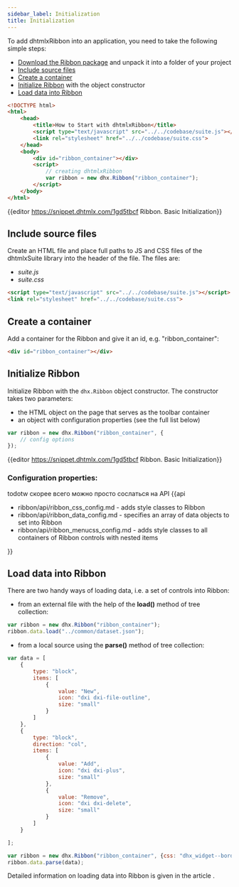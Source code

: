 ```yaml
---
sidebar_label: Initialization
title: Initialization
---          
```


To add dhtmlxRibbon into an application, you need to take the following simple steps:

- [Download the Ribbon package](https://dhtmlx.com/docs/products/dhtmlxSuite/download.shtml) and unpack it into a folder of your project
- [Include source files](#includesourcefiles)
- [Create a container](#createacontainer)
- [Initialize Ribbon](#initializeribbon) with the object constructor
- [Load data into Ribbon](#loaddataintoribbon)

~~~html
<!DOCTYPE html>
<html>
    <head>
        <title>How to Start with dhtmlxRibbon</title>         
        <script type="text/javascript" src="../../codebase/suite.js"></script>
        <link rel="stylesheet" href="../../codebase/suite.css">
    </head>
    <body>
        <div id="ribbon_container"></div>
        <script>
            // creating dhtmlxRibbon
            var ribbon = new dhx.Ribbon("ribbon_container");
        </script>
    </body>
</html>
~~~

{{editor	https://snippet.dhtmlx.com/1gd5tbcf	Ribbon. Basic Initialization}}

Include source files
--------------------

Create an HTML file and place full paths to JS and CSS files of the dhtmlxSuite library into the header of the file. The files are:

- *suite.js*
- *suite.css*

~~~html
<script type="text/javascript" src="../../codebase/suite.js"></script>
<link rel="stylesheet" href="../../codebase/suite.css">
~~~

Create a container
-------------------

Add a container for the Ribbon and give it an id, e.g. "ribbon_container":

~~~html
<div id="ribbon_container"></div>
~~~

Initialize Ribbon
---------------------

Initialize Ribbon with the `dhx.Ribbon` object constructor. The constructor takes two parameters:

- the HTML object on the page that serves as the toolbar container
- an object with configuration properties (see the full list below)

~~~js
var ribbon = new dhx.Ribbon("ribbon_container", {
    // config options
});
~~~

{{editor	https://snippet.dhtmlx.com/1gd5tbcf	Ribbon. Basic Initialization}}

### Configuration properties:

todotw скорее всего можно просто сослаться на API
{{api

- ribbon/api/ribbon_css_config.md - adds style classes to Ribbon
- ribbon/api/ribbon_data_config.md - specifies an array of data objects to set into Ribbon
- ribbon/api/ribbon_menucss_config.md - adds style classes to all containers of Ribbon controls with nested items

}}

Load data into Ribbon
------------------

There are two handy ways of loading data, i.e. a set of controls into Ribbon:

- from an external file with the help of the **load()** method of tree collection:

~~~js
var ribbon = new dhx.Ribbon("ribbon_container");
ribbon.data.load("../common/dataset.json");
~~~

- from a local source using the **parse()** method of tree collection:

~~~js
var data = [
	{
    	type: "block",
    	items: [
    		{
    			value: "New",
    			icon: "dxi dxi-file-outline",
                size: "small"              
            }
    	]
    },
    {
    	type: "block",
    	direction: "col",
    	items: [
    		{
    			value: "Add",
    			icon: "dxi dxi-plus",
    			size: "small"
    		},
    		{
            	value: "Remove",
            	icon: "dxi dxi-delete",
            	size: "small"
    		}
    	]
    }

];

var ribbon = new dhx.Ribbon("ribbon_container", {css: "dhx_widget--bordered"});
ribbon.data.parse(data);
~~~

Detailed information on loading data into Ribbon is given in the article [](ribbon/loading_json.md).

